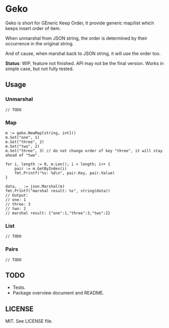 # Geko

Geko is short for GEneric Keep Order, it provide generic map/list which keeps insert order of item.

When unmarshal from JSON string, the order is determined by their occurrence in the original string.

And of cause, when marshal back to JSON string, it will use the order too.

**Status**: WIP, feature not finished. API may not be the final version. Works in simple case, but not fully tested.

## Usage

### Unmarshal

```golang
// TODO
```

### Map

```golang
m := geko.NewMap[string, int]()
m.Set("one", 1)
m.Set("three", 2)
m.Set("two", 2)
m.Set("three", 3) // do not change order of key "three", it will stay ahead of "two".

for i, length := 0, m.Len(); i < length; i++ {
    pair := m.GetByIndex(i)
    fmt.Printf("%s: %d\n", pair.Key, pair.Value)
}

data, _ := json.Marshal(m)
fmt.Printf("marshal result: %s", string(data))
// Output:
// one: 1
// three: 3
// two: 2
// marshal result: {"one":1,"three":3,"two":2}
```

### List

```golang
// TODO
```

### Pairs

```golang
// TODO
```

## TODO

- Tests.
- Package overview document and README.

## LICENSE

MIT. See LICENSE file.
